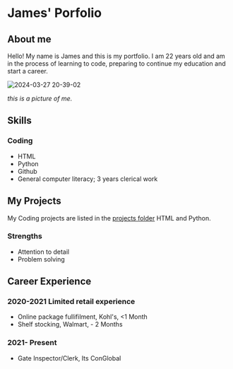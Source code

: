 # James' Porfolio

## About me
Hello! My name is James and this is my portfolio. I am 22 years old and am in the process of learning to code, preparing to continue my 
education and start a career. 

![2024-03-27 20-39-02](https://github.com/user-attachments/assets/bd9494cc-84a3-4ae8-b224-823024c80468)

_this is a picture of me._

## Skills

### Coding
+ HTML
+ Python
+ Github
+ General computer literacy; 3 years clerical work

## My Projects
My Coding projects are listed in the [projects folder](projects) HTML and Python.

### Strengths
+ Attention to detail
+ Problem solving

## Career Experience 

### **2020-2021 Limited retail experience**
  + Online package fullifilment, Kohl's, <1 Month 
  + Shelf stocking, Walmart, - 2 Months 

### **2021- Present**
  + Gate Inspector/Clerk, Its ConGlobal
    
